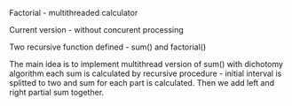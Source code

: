 
Factorial - multithreaded calculator 

Current version - without concurent processing 

Two recursive function defined - sum() and factorial() 

The main idea is to implement multithread version of sum() with dichotomy algorithm 
each sum is calculated by recursive procedure - initial interval is splitted to two and sum 
for each part is calculated. Then we add left and right partial sum together.
